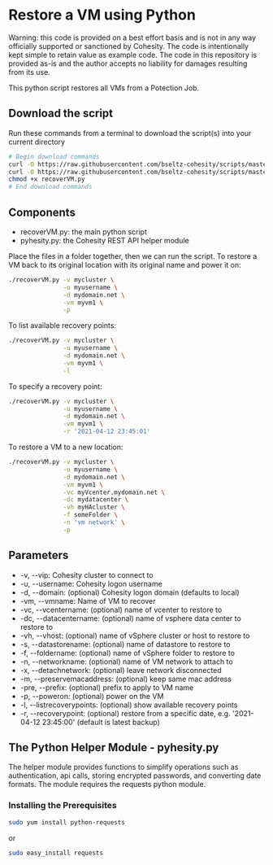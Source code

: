 # Restore a VM using Python

Warning: this code is provided on a best effort basis and is not in any way officially supported or sanctioned by Cohesity. The code is intentionally kept simple to retain value as example code. The code in this repository is provided as-is and the author accepts no liability for damages resulting from its use.

This python script restores all VMs from a Potection Job.

## Download the script

Run these commands from a terminal to download the script(s) into your current directory

```bash
# Begin download commands
curl -O https://raw.githubusercontent.com/bseltz-cohesity/scripts/master/python/recoverVM/recoverVM.py
curl -O https://raw.githubusercontent.com/bseltz-cohesity/scripts/master/python/pyhesity.py
chmod +x recoverVM.py
# End download commands
```

## Components

* recoverVM.py: the main python script
* pyhesity.py: the Cohesity REST API helper module

Place the files in a folder together, then we can run the script. To restore a VM back to its original location with its original name and power it on:

```bash
./recoverVM.py -v mycluster \
               -u myusername \
               -d mydomain.net \
               -vm myvm1 \
               -p
```

To list available recovery points:

```bash
./recoverVM.py -v mycluster \
               -u myusername \
               -d mydomain.net \
               -vm myvm1 \
               -l
```

To specify a recovery point:

```bash
./recoverVM.py -v mycluster \
               -u myusername \
               -d mydomain.net \
               -vm myvm1 \
               -r '2021-04-12 23:45:01'
```

To restore a VM to a new location:

```bash
./recoverVM.py -v mycluster \
               -u myusername \
               -d mydomain.net \
               -vm myvm1 \
               -vc myVcenter.mydomain.net \
               -dc mydatacenter \
               -vh myHAcluster \
               -f someFolder \
               -n 'vm network' \
               -p
```

## Parameters

* -v, --vip: Cohesity cluster to connect to
* -u, --username: Cohesity logon username
* -d, --domain: (optional) Cohesity logon domain (defaults to local)
* -vm, --vmname: Name of VM to recover
* -vc, --vcentername: (optional) name of vcenter to restore to
* -dc, --datacentername: (optional) name of vsphere data center to restore to
* -vh, --vhost: (optional) name of vSphere cluster or host to restore to
* -s, --datastorename: (optional) name of datastore to restore to
* -f, --foldername: (optional) name of vSphere folder to restore to
* -n, --networkname: (optional) name of VM network to attach to
* -x, --detachnetwork: (optional) leave network disconnected
* -m, --preservemacaddress: (optional) keep same mac address
* -pre, --prefix: (optional) prefix to apply to VM name
* -p, --poweron: (optional) power on the VM
* -l, --listrecoverypoints: (optional) show available recovery points
* -r, --recoverypoint: (optional) restore from a specific date, e.g. '2021-04-12 23:45:00' (default is latest backup)

## The Python Helper Module - pyhesity.py

The helper module provides functions to simplify operations such as authentication, api calls, storing encrypted passwords, and converting date formats. The module requires the requests python module.

### Installing the Prerequisites

```bash
sudo yum install python-requests
```

or

```bash
sudo easy_install requests
```
